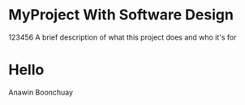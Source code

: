 
# MyProject With Software Design 
123456
A brief description of what this project does and who it's for
# Hello
Anawin Boonchuay

